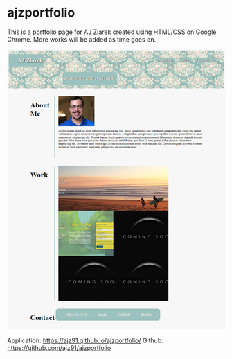 # ajzportfolio

This is a portfolio page for AJ Ziarek created using HTML/CSS on Google Chrome. More works will be added as time goes on.

![image](./assets/images/screenshot.png)

Application: https://ajz91.github.io/ajzportfolio/
Github: https://github.com/ajz91/ajzportfolio
